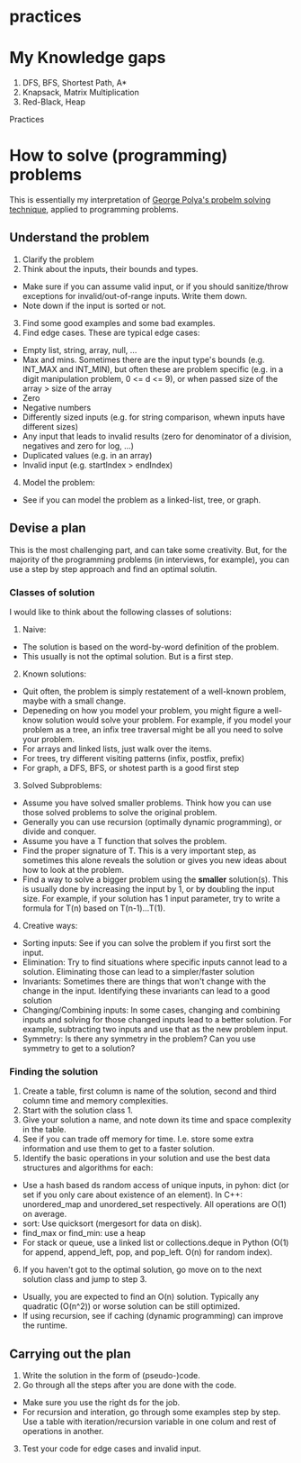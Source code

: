 practices
=========

# My Knowledge gaps
1. DFS, BFS, Shortest Path, A*
2. Knapsack, Matrix Multiplication
3. Red-Black, Heap

Practices

# How to solve (programming) problems

This is essentially my interpretation of [George Polya's probelm solving technique](https://math.berkeley.edu/~gmelvin/polya.pdf), applied to programming problems.
## Understand the problem
1. Clarify the problem
2. Think about the inputs, their bounds and types. 
  * Make sure if you can assume valid input, or if you should sanitize/throw exceptions for invalid/out-of-range inputs. Write them down.
  * Note down if the input is sorted or not.
3. Find some good examples and some bad examples.
4. Find edge cases. These are typical edge cases:
  * Empty list, string, array, null, ...
  * Max and mins. Sometimes there are the input type's bounds (e.g. INT_MAX and INT_MIN), but often these are problem specific (e.g. in a digit manipulation problem, 0 <= d <= 9), or when passed size of the array > size of the array
  * Zero
  * Negative numbers
  * Differently sized inputs (e.g. for string comparison, whewn inputs have different sizes)
  * Any input that leads to invalid results (zero for denominator of a division, negatives and zero for log, ...)
  * Duplicated values (e.g. in an array)
  * Invalid input (e.g. startIndex > endIndex)
  
4. Model the problem:
  * See if you can model the problem as a linked-list, tree, or graph.

## Devise a plan

This is the most challenging part, and can take some creativity. But, for the majority of the programming problems (in interviews, for example), you can use a step by step approach and find an optimal solutin.


### Classes of solution

I would like to think about the following classes of solutions:

1. Naive: 
  * The solution is based on the word-by-word definition of the problem. 
  * This usually is not the optimal solution. But is a first step.
2. Known solutions:
  * Quit often, the problem is simply restatement of a well-known problem, maybe with a small change.
  * Depeneding on how you model your problem, you might figure a well-know solution would solve your problem. For example, if you model your problem as a tree, an infix tree traversal might be all you need to solve your problem.
  * For arrays and linked lists, just walk over the items.
  * For trees, try different visiting patterns (infix, postfix, prefix) 
  * For graph, a DFS, BFS, or shotest parth is a good first step
  
3. Solved Subproblems:
  * Assume you have solved smaller problems. Think how you can use those solved problems to solve the original problem.
  * Generally you can use recursion (optimally dynamic programming), or divide and conquer.
  * Assume you have a T function that solves the problem.
  * Find the proper signature of T. This is a very important step, as sometimes this alone reveals the solution or gives you new ideas about how to look at the problem.
  * Find a way to solve a bigger problem using the **smaller** solution(s). This is usually done by increasing the input by 1, or by doubling the input size. For example, if your solution has 1 input parameter, try to write a formula for T(n) based on T(n-1)...T(1).

4. Creative ways:
  * Sorting inputs: See if you can solve the problem if you first sort the input.
  * Elimination: Try to find situations where specific inputs cannot lead to a solution. Eliminating those can lead to a simpler/faster solution
  * Invariants: Sometimes there are things that won't change with the change in the input. Identifying these invariants can  lead to a good solution
  * Changing/Combining inputs: In some cases, changing and combining inputs and solving for those changed inputs lead to a better solution. For example, subtracting two inputs and use that as the new problem input.
  * Symmetry: Is there any symmetry in the problem? Can you use symmetry to get to a solution?
  
### Finding the solution

1. Create a table, first column is name of the solution, second and third column time and memory complexities.
2. Start with the solution class 1.
3. Give your solution a name, and note down its time and space complexity in the table. 
4. See if you can trade off memory for time. I.e. store some extra information and use them to get to a faster solution.
5. Identify the basic operations in your solution and use the best data structures and algorithms for each:
  * Use a hash based ds random access of unique inputs, in pyhon: dict (or set if you only care about existence of an element). In C++: unordered_map and unordered_set respectively. All operations are O(1) on average.
  * sort: Use quicksort (mergesort for data on disk).
  * find_max or find_min: use a heap
  * For stack or queue, use a linked list or collections.deque in Python (O(1) for append, append_left, pop, and pop_left. O(n) for random index).
6. If you haven't got to the optimal solution, go move on to the next solution class and jump to step 3.
  * Usually, you are expected to find an O(n) solution. Typically any quadratic (O(n^2)) or worse solution can be still optimized.
  * If using recursion, see if caching (dynamic programming) can improve the runtime.

## Carrying out the plan
1. Write the solution in the form of (pseudo-)code. 
2. Go through all the steps after you are done with the code.   
  * Make sure you use the right ds for the job.
  * For recursion and interation, go through some examples step by step. Use a table with iteration/recursion variable in one colum and rest of operations in another.
3. Test your code for edge cases and invalid input.
 


  

